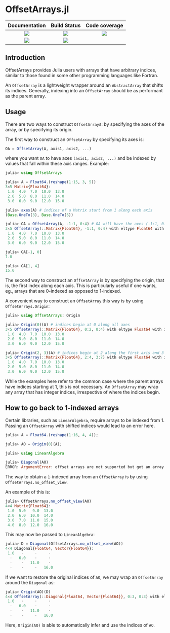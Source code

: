 # OffsetArrays.jl

| Documentation |  Build Status | Code coverage |
| :-: | :-: | :-: |
| [![][docs-stable-img]][docs-stable-url] |  [![][action-img]][action-url] | [![][codecov-img]][codecov-url] |
| [![][docs-dev-img]][docs-dev-url]  |  [![][pkgeval-img]][pkgeval-url] | |

## Introduction

OffsetArrays provides Julia users with arrays that have arbitrary
indices, similar to those found in some other programming languages
like Fortran.

An `OffsetArray` is a lightweight wrapper around an `AbstractArray` that shifts its indices.
Generally, indexing into an `OffsetArray` should be as performant as the parent array.

## Usage

There are two ways to construct `OffsetArray`s: by specifying the axes of the array, or
by specifying its origin.

The first way to construct an `OffsetArray` by specifying its axes is:

```julia
OA = OffsetArray(A, axis1, axis2, ...)
```

where you want `OA` to have axes `(axis1, axis2, ...)` and be indexed by values that
fall within these axis ranges. Example:

```julia
julia> using OffsetArrays

julia> A = Float64.(reshape(1:15, 3, 5))
3×5 Matrix{Float64}:
 1.0  4.0  7.0  10.0  13.0
 2.0  5.0  8.0  11.0  14.0
 3.0  6.0  9.0  12.0  15.0

julia> axes(A) # indices of a Matrix start from 1 along each axis
(Base.OneTo(3), Base.OneTo(5))

julia> OA = OffsetArray(A, -1:1, 0:4) # OA will have the axes (-1:1, 0:4)
3×5 OffsetArray(::Matrix{Float64}, -1:1, 0:4) with eltype Float64 with indices -1:1×0:4:
 1.0  4.0  7.0  10.0  13.0
 2.0  5.0  8.0  11.0  14.0
 3.0  6.0  9.0  12.0  15.0

julia> OA[-1, 0]
1.0

julia> OA[1, 4]
15.0
```

The second way to construct an `OffsetArray` is by specifying the origin, that is, the first index
along each axis. This is particularly useful if one wants, eg., arrays that are 0-indexed as opposed
to 1-indexed.

A convenient way to construct an `OffsetArray` this way is by using `OffsetArrays.Origin`:

```julia
julia> using OffsetArrays: Origin

julia> Origin(0)(A) # indices begin at 0 along all axes
3×5 OffsetArray(::Matrix{Float64}, 0:2, 0:4) with eltype Float64 with indices 0:2×0:4:
 1.0  4.0  7.0  10.0  13.0
 2.0  5.0  8.0  11.0  14.0
 3.0  6.0  9.0  12.0  15.0

julia> Origin(2, 3)(A) # indices begin at 2 along the first axis and 3 along the second
3×5 OffsetArray(::Matrix{Float64}, 2:4, 3:7) with eltype Float64 with indices 2:4×3:7:
 1.0  4.0  7.0  10.0  13.0
 2.0  5.0  8.0  11.0  14.0
 3.0  6.0  9.0  12.0  15.0
```

While the examples here refer to the common case where the parent arrays have indices starting at 1,
this is not necessary. An `OffsetArray` may wrap any array that has integer indices, irrespective of
where the indices begin.

## How to go back to 1-indexed arrays

Certain libraries, such as `LinearAlgebra`, require arrays to be indexed from 1. Passing an `OffsetArray`
with shifted indices would lead to an error here.

```julia
julia> A = Float64.(reshape(1:16, 4, 4));

julia> AO = Origin(0)(A);

julia> using LinearAlgebra

julia> Diagonal(AO)
ERROR: ArgumentError: offset arrays are not supported but got an array with index other than 1
```

The way to obtain a `1`-indexed array from an `OffsetArray` is by using `OffsetArrays.no_offset_view`.

An example of this is:

```julia
julia> OffsetArrays.no_offset_view(AO)
4×4 Matrix{Float64}:
 1.0  5.0   9.0  13.0
 2.0  6.0  10.0  14.0
 3.0  7.0  11.0  15.0
 4.0  8.0  12.0  16.0
```

This may now be passed to `LinearAlgebra`:

```julia
julia> D = Diagonal(OffsetArrays.no_offset_view(AO))
4×4 Diagonal{Float64, Vector{Float64}}:
 1.0   ⋅     ⋅     ⋅
  ⋅   6.0    ⋅     ⋅
  ⋅    ⋅   11.0    ⋅
  ⋅    ⋅     ⋅   16.0
```

If we want to restore the original indices of `AO`, we may wrap an `OffsetArray` around the `Diagonal` as:

```julia
julia> Origin(AO)(D)
4×4 OffsetArray(::Diagonal{Float64, Vector{Float64}}, 0:3, 0:3) with eltype Float64 with indices 0:3×0:3:
 1.0   ⋅     ⋅     ⋅
  ⋅   6.0    ⋅     ⋅
  ⋅    ⋅   11.0    ⋅
  ⋅    ⋅     ⋅   16.0
```

Here, `Origin(AO)` is able to automatically infer and use the indices of `AO`.

<!-- badges -->

[pkgeval-img]: https://juliaci.github.io/NanosoldierReports/pkgeval_badges/O/OffsetArrays.svg
[pkgeval-url]: https://juliaci.github.io/NanosoldierReports/pkgeval_badges/report.html

[action-img]: https://github.com/JuliaArrays/OffsetArrays.jl/workflows/Unit%20test/badge.svg
[action-url]: https://github.com/JuliaArrays/OffsetArrays.jl/actions

[codecov-img]: https://codecov.io/github/JuliaArrays/OffsetArrays.jl/coverage.svg?branch=master
[codecov-url]: https://codecov.io/gh/JuliaArrays/OffsetArrays.jl

[docs-stable-img]: https://img.shields.io/badge/docs-stable-blue.svg
[docs-stable-url]: https://juliaarrays.github.io/OffsetArrays.jl/stable/
[docs-dev-img]: https://img.shields.io/badge/docs-dev-blue.svg
[docs-dev-url]: https://juliaarrays.github.io/OffsetArrays.jl/dev/
